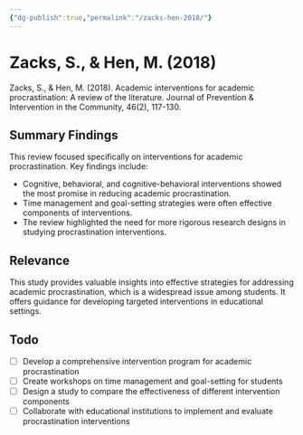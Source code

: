 ```yaml
---
{"dg-publish":true,"permalink":"/zacks-hen-2018/"}
---
```


# Zacks, S., & Hen, M. (2018)

Zacks, S., & Hen, M. (2018). Academic interventions for academic procrastination: A review of the literature. Journal of Prevention & Intervention in the Community, 46(2), 117-130.

## Summary Findings
This review focused specifically on interventions for academic procrastination. Key findings include:
- Cognitive, behavioral, and cognitive-behavioral interventions showed the most promise in reducing academic procrastination.
- Time management and goal-setting strategies were often effective components of interventions.
- The review highlighted the need for more rigorous research designs in studying procrastination interventions.

## Relevance
This study provides valuable insights into effective strategies for addressing academic procrastination, which is a widespread issue among students. It offers guidance for developing targeted interventions in educational settings.

## Todo
- [ ] Develop a comprehensive intervention program for academic procrastination
- [ ] Create workshops on time management and goal-setting for students
- [ ] Design a study to compare the effectiveness of different intervention components
- [ ] Collaborate with educational institutions to implement and evaluate procrastination interventions
